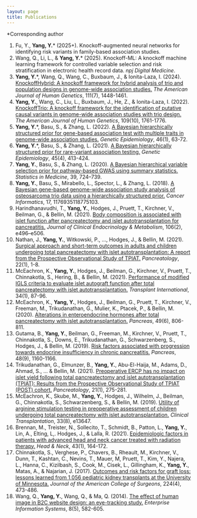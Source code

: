 ```yaml
---
layout: page
title: Publications
---
```

*Corresponding author

1. Fu, Y., **Yang, Y.**\* (2025+). Knockoff-augmented neural networks for identifying risk variants in family-based association studies.
2. Wang, Q., Li, L., & **Yang, Y.**\* (2025). Knockoff-ML: A knockoff machine learning framework for controlled variable selection and risk stratification in electronic health record data. *npj Digital Medicine*.
3. **Yang, Y.**\*, Wang, Q., Wang, C., Buxbaum, J., & Ionita-Laza, I. (2024). [KnockoffHybrid: A knockoff framework for hybrid analysis of trio and population designs in genome-wide association studies.](https://doi.org/10.1016/j.ajhg.2024.05.003) *The American Journal of Human Genetics*, 111(7), 1448-1461.
4. **Yang, Y.**, Wang, C., Liu, L., Buxbaum, J., He, Z., & Ionita-Laza, I. (2022). [KnockoffTrio: A knockoff framework for the identification of putative causal variants in genome-wide association studies with trio design.](https://doi.org/10.1016/j.ajhg.2022.08.013) *The American Journal of Human Genetics*, 109(10), 1761-1776.
5. **Yang, Y.**\*, Basu, S., & Zhang, L. (2022). [A Bayesian hierarchically structured prior for gene-based association test with multiple traits in genome-wide association studies.](https://doi.org/10.1002/gepi.22437) *Genetic Epidemiology*, 46(1), 63-72.
6. **Yang, Y.**\*, Basu, S., & Zhang, L. (2021). [A Bayesian hierarchically structured prior for rare-variant association testing.](https://doi.org/10.1002/gepi.22379) *Genetic Epidemiology*, 45(4), 413-424.
7. **Yang, Y.**, Basu, S., & Zhang, L. (2020). [A Bayesian hierarchical variable selection prior for pathway-based GWAS using summary statistics.](https://doi.org/10.1002/sim.8442) *Statistics in Medicine*, 39, 724–739. 
8. **Yang, Y.**, Basu, S., Mirabello, L., Spector, L., & Zhang, L. (2018). [A Bayesian gene-based genome-wide association study analysis of osteosarcoma trio data using a hierarchically structured prior.](https://doi.org/10.1177/1176935118775103) *Cancer Informatics*, 17, 1176935118775103.
9. Harindhanavudhi, T., **Yang, Y.**, Hodges, J., Pruett, T., Kirchner, V., Beilman, G., & Bellin, M. (2021). [Body composition is associated with islet function after pancreatectomy and islet autotransplantation for pancreatitis.](https://doi.org/10.1210/clinem/dgaa790) *Journal of Clinical Endocrinology & Metabolism*, 106(2), e496–e506.
10. Nathan, J., **Yang, Y.**, Witkowski, P., ..., Hodges, J., & Bellin, M. (2021). [Surgical approach and short-term outcomes in adults and children undergoing total pancreatectomy with islet autotransplantation: A report from the Prospective Observational Study of TPIAT.](https://doi.org/10.1016/j.pan.2021.09.011) *Pancreatology*, 22(1), 1-8.
11. McEachron, K., **Yang, Y.**, Hodges, J., Beilman, G., Kirchner, V., Pruett, T., Chinnakotla, S., Hering, B., & Bellin, M. (2021). [Performance of modified IGLS criteria to evaluate islet autograft function after total pancreatectomy with islet autotransplantation.](https://doi.org/10.1111/tri.13762) *Transplant International*, 34(1), 87-96.
12. McEachron, K., **Yang, Y.**, Hodges, J., Beilman, G., Pruett, T., Kirchner, V., Freeman, M., Trikudanathan, G., Mulier, K., Ptacek, P., & Bellin, M. (2020). [Alterations in enteroendocrine hormones after total pancreatectomy with islet autotransplantation.](https://doi.org/10.1097/MPA.0000000000001582) *Pancreas*, 49(6), 806-811.
13. Gutama, B., **Yang, Y.**, Beilman, G., Freeman, M., Kirchner, V., Pruett, T., Chinnakotla, S., Downs, E., Trikudanathan, G., Schwarzenberg, S., Hodges, J., & Bellin, M. (2019). [Risk factors associated with progression towards endocrine insufficiency in chronic pancreatitis.](https://doi.org/10.1097/MPA.0000000000001394) *Pancreas*, 48(9), 1160-1166.
14. Trikudanathan, G., Elmunzer, B., **Yang, Y.**, Abu-El-Haija, M., Adams, D., Ahmad, S., ... & Bellin, M. (2021). [Preoperative ERCP has no impact on islet yield following total pancreatectomy and islet autotransplantation (TPIAT): Results from the Prospective Observational Study of TPIAT (POST) cohort.](https://doi.org/10.1016/j.pan.2020.11.008) *Pancreatology*, 21(1), 275-281.
15. McEachron, K., Skube, M., **Yang, Y.**, Hodges, J., Wilhelm, J., Beilman, G., Chinnakotla, S., Schwarzenberg, S., & Bellin, M. (2019). [Utility of arginine stimulation testing in preoperative assessment of children undergoing total pancreatectomy with islet autotransplantation.](https://doi.org/10.1111/ctr.13647) *Clinical Transplantation*, 33(8), e13647.
16. Brennan, M., Treister, N., Sollecito, T., Schmidt, B., Patton, L., **Yang, Y.**, Lin, A., Elting, L,. Hodges, J., & Lalla, R. (2021). [Epidemiologic factors in patients with advanced head and neck cancer treated with radiation therapy.](https://doi.org/10.1002/hed.26468) *Head & Neck*, 43(1), 164-172.
17. Chinnakotla, S., Verghese, P., Chavers, B., Rheault, M., Kirchner, V., Dunn, T., Kashtan, C., Nevins, T., Mauer, M, Pruett, T., Kim, Y., Najera, L., Hanna, C., Kizilbash, S., Cook, M., Cisek, L., Gillingham, K., **Yang, Y.**, Matas, A., & Najarian, J. (2017). [Outcomes and risk factors for graft loss: lessons learned from 1,056 pediatric kidney transplants at the University of Minnesota.](https://doi.org/10.1016/j.jamcollsurg.2016.12.027) *Journal of the American College of Surgeons*, 224(4), 473-486.
18. Wang, Q., **Yang, Y.**, Wang, Q., & Ma, Q. (2014). [The effect of human image in B2C website design: an eye-tracking study.](https://doi.org/10.1080/17517575.2014.925585) *Enterprise Information Systems*, 8(5), 582-605.
